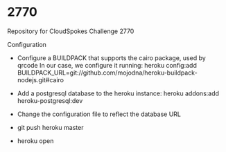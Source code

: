 2770
====

Repository for CloudSpokes Challenge 2770

Configuration

- Configure a BUILDPACK that supports the cairo package, used by qrcode
  In our case, we configure it running:
  heroku config:add BUILDPACK_URL=git://github.com/mojodna/heroku-buildpack-nodejs.git#cairo

- Add a postgresql database to the heroku instance:
  heroku addons:add heroku-postgresql:dev

- Change the configuration file to reflect the database URL
  
- git push heroku master

- heroku open
